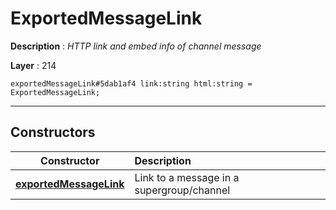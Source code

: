 # ExportedMessageLink

**Description** : *HTTP link and embed info of channel message*

**Layer** : 214

```tl
exportedMessageLink#5dab1af4 link:string html:string = ExportedMessageLink;
```

---

## Constructors

| Constructor | Description |
| :---: | :--- |
| [**exportedMessageLink**](constructor/exportedMessageLink) | Link to a message in a supergroup/channel |